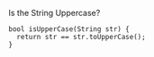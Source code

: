 Is the String Uppercase?

    bool isUpperCase(String str) {
      return str == str.toUpperCase();
    }
